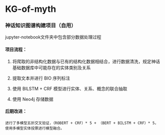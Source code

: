 # KG-of-myth
### 神话知识图谱构建项目（自用）
jupyter-notebook文件夹中包含部分数据处理过程
 
#### 项目流程：
1. 将爬取的非结构化数据与已有的结构化数据相结合，进行数据清洗，规定神话基础数据库中可能存在的实体类别及关系

2. 提取文本并进行 BIO 序列标注

3. 使用 BILSTM + CRF 模型进行实体、关系、概念的联合抽取

4. 使用 Neo4j 存储数据

#### 后期改进：

    进行了多模型五折交叉验证，（ROBERT + CRF）* 5 + （BERT + BILSTM + CRF）* 5，使用多模型实体投票进行模型融合。



